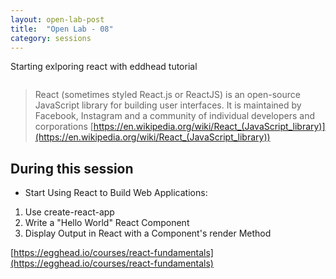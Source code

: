```yaml
---
layout: open-lab-post
title:  "Open Lab - 08"
category: sessions
---
```


Starting exlporing react with eddhead tutorial

<span class="image right"><img src="{{ site.baseurl }}/images/128px-Mad_scientist_transparent_background.svg.png" alt=""></span>

> React (sometimes styled React.js or ReactJS) is an open-source JavaScript library for building user interfaces.
It is maintained by Facebook, Instagram and a community of individual developers and corporations
[https://en.wikipedia.org/wiki/React_(JavaScript_library)](https://en.wikipedia.org/wiki/React_(JavaScript_library))

## During this session
* Start Using React to Build Web Applications:

1. Use create-react-app 
2. Write a "Hello World" React Component
3. Display Output in React with a Component's render Method

[https://egghead.io/courses/react-fundamentals](https://egghead.io/courses/react-fundamentals)